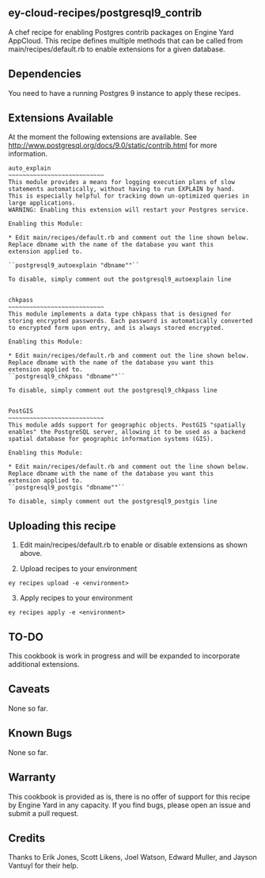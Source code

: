 ey-cloud-recipes/postgresql9_contrib
------------------------------------------------------------------------------

A chef recipe for enabling Postgres contrib packages on Engine Yard AppCloud.  This recipe defines multiple methods that 
can be called from main/recipes/default.rb to enable extensions for a given database.


Dependencies
--------------------------
You need to have a running Postgres 9 instance to apply these recipes.


Extensions Available 
--------------------------
At the moment the following extensions are available. See http://www.postgresql.org/docs/9.0/static/contrib.html for more information.

	auto_explain
	~~~~~~~~~~~~~~~~~~~~~~~~~~~
	This module provides a means for logging execution plans of slow statements automatically, without having to run EXPLAIN by hand. 
	This is especially helpful for tracking down un-optimized queries in large applications. 
	WARNING: Enabling this extension will restart your Postgres service. 

	Enabling this Module: 

	* Edit main/recipes/default.rb and comment out the line shown below. Replace dbname with the name of the database you want this 
	extension applied to. 
	
	``postgresql9_autoexplain "dbname""``

	To disable, simply comment out the postgresql9_autoexplain line


	chkpass
	~~~~~~~~~~~~~~~~~~~~~~~~~~~
	This module implements a data type chkpass that is designed for storing encrypted passwords. Each password is automatically converted 
	to encrypted form upon entry, and is always stored encrypted.

	Enabling this Module: 

	* Edit main/recipes/default.rb and comment out the line shown below. Replace dbname with the name of the database you want this 
	extension applied to.
	``postgresql9_chkpass "dbname""``

	To disable, simply comment out the postgresql9_chkpass line


	PostGIS
	~~~~~~~~~~~~~~~~~~~~~~~~~~~ 
	This module adds support for geographic objects. PostGIS "spatially enables" the PostgreSQL server, allowing it to be used as a backend 
	spatial database for geographic information systems (GIS).

	Enabling this Module: 

	* Edit main/recipes/default.rb and comment out the line shown below. Replace dbname with the name of the database you want this 
	extension applied to.
	``postgresql9_postgis "dbname""``

	To disable, simply comment out the postgresql9_postgis line



Uploading this recipe
--------------------------

1. Edit main/recipes/default.rb to enable or disable extensions as shown above. 

2. Upload recipes to your environment

``ey recipes upload -e <environment>``  

3. Apply recipes to your environment

``ey recipes apply -e <environment>``


TO-DO
--------
This cookbook is work in progress and will be expanded to incorporate additional extensions.


Caveats
--------
None so far. 


Known Bugs
--------
None so far. 


Warranty
--------
This cookbook is provided as is, there is no offer of support for this
recipe by Engine Yard in any capacity.  If you find bugs, please open an
issue and submit a pull request.


Credits
--------
Thanks to Erik Jones, Scott Likens, Joel Watson, Edward Muller, and Jayson Vantuyl for their help. 

